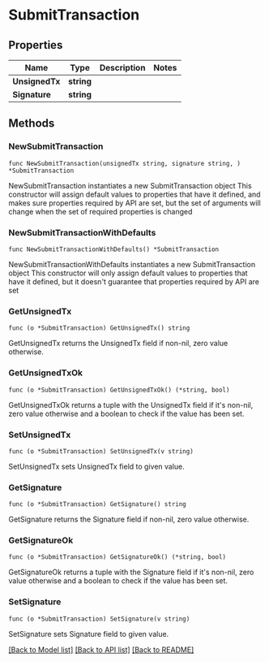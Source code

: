 # SubmitTransaction

## Properties

Name | Type | Description | Notes
------------ | ------------- | ------------- | -------------
**UnsignedTx** | **string** |  | 
**Signature** | **string** |  | 

## Methods

### NewSubmitTransaction

`func NewSubmitTransaction(unsignedTx string, signature string, ) *SubmitTransaction`

NewSubmitTransaction instantiates a new SubmitTransaction object
This constructor will assign default values to properties that have it defined,
and makes sure properties required by API are set, but the set of arguments
will change when the set of required properties is changed

### NewSubmitTransactionWithDefaults

`func NewSubmitTransactionWithDefaults() *SubmitTransaction`

NewSubmitTransactionWithDefaults instantiates a new SubmitTransaction object
This constructor will only assign default values to properties that have it defined,
but it doesn't guarantee that properties required by API are set

### GetUnsignedTx

`func (o *SubmitTransaction) GetUnsignedTx() string`

GetUnsignedTx returns the UnsignedTx field if non-nil, zero value otherwise.

### GetUnsignedTxOk

`func (o *SubmitTransaction) GetUnsignedTxOk() (*string, bool)`

GetUnsignedTxOk returns a tuple with the UnsignedTx field if it's non-nil, zero value otherwise
and a boolean to check if the value has been set.

### SetUnsignedTx

`func (o *SubmitTransaction) SetUnsignedTx(v string)`

SetUnsignedTx sets UnsignedTx field to given value.


### GetSignature

`func (o *SubmitTransaction) GetSignature() string`

GetSignature returns the Signature field if non-nil, zero value otherwise.

### GetSignatureOk

`func (o *SubmitTransaction) GetSignatureOk() (*string, bool)`

GetSignatureOk returns a tuple with the Signature field if it's non-nil, zero value otherwise
and a boolean to check if the value has been set.

### SetSignature

`func (o *SubmitTransaction) SetSignature(v string)`

SetSignature sets Signature field to given value.



[[Back to Model list]](../README.md#documentation-for-models) [[Back to API list]](../README.md#documentation-for-api-endpoints) [[Back to README]](../README.md)


